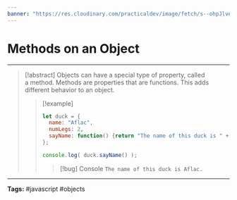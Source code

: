 ```yaml
---
banner: "https://res.cloudinary.com/practicaldev/image/fetch/s--ohpJlve1--/c_imagga_scale,f_auto,fl_progressive,h_420,q_auto,w_1000/https://res.cloudinary.com/drquzbncy/image/upload/v1586605549/javascript_banner_sxve2l.jpg"
---
```

# Methods on an Object
<hr> 

> [!abstract]
> Objects can have a special type of property, called a method.
> Methods are properties that are functions. This adds different behavior to an object.
> 
> 
> > [!example]
> > 
> > ```js
> > let duck = {
> >   name: "Aflac",
> >   numLegs: 2,
> >   sayName: function() {return "The name of this duck is " + duck.name + ".";}
> > };
> > 
> > console.log( duck.sayName() );
> > ```
> > 
> > > [!bug] Console
> > > <code>The name of this duck is Aflac.</code>
> > 
> 

<hr>
<b>Tags:</b> #javascript #objects 